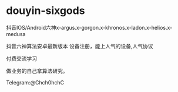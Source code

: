 # douyin-sixgods
抖音IOS/Android六神x-argus.x-gorgon.x-khronos.x-ladon.x-helios.x-medusa

抖音六神算法安卓最新版本
设备注册，能上人气的设备,人气协议


付费交流学习

做业务的自己拿算法研究。

Telegram:@Chch0hchC




